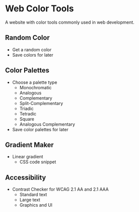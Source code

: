 # Web Color Tools
A website with color tools commonly used in web development.
## Random Color
- Get a random color
- Save colors for later
## Color Palettes
- Choose a palette type
    - Monochromatic
    - Analogous 
    - Complementary 
    - Split-Complementary
    - Triadic
    - Tetradic
    - Square
    - Analogous Complementary
- Save color palettes for later
## Gradient Maker
- Linear gradient
    - CSS code snippet
## Accessibility
- Contrast Checker for WCAG 2.1 AA and 2.1 AAA
    - Standard text
    - Large text
    - Graphics and UI

